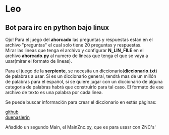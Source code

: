 # Leo


## Bot para irc en python bajo linux

Ojo! Para el juego del **ahorcado** las preguntas y respuestas estan en el  
archivo "preguntas" el cual solo tiene 20 preguntas y respuestas.  
Mirar las lineas que tenga el archivo y configurar **N_LIN_FILE** en el  
archivo **ahorcado.py** al numero de lineas que tenga el que se vaya a  
usar(mirar el formato de lineas).

Para el juego de la **serpiente**, se necesita un diccionario(**diccionario.txt**)  
de palabras a usar. Si es un diccionario general, tendrá mas de un millón  
de palabras para el español, si se quiere jugar con un diccionario de alguna  
categoria de palabras habrá que construirlo para tal caso. El formato de ese  
archivo de texto es una palabra por cada linea.

Se puede buscar información para crear el diccionario en estás páginas:

[github](https://github.com/JorgeDuenasLerin/diccionario-espanol-txt)  
[duenaslerin](https://duenaslerin.com/diccionario-palabras-espanol-en-texto-script/)

Añadido un segundo Main, el MainZnc.py, que es para usasr con ZNC's'
